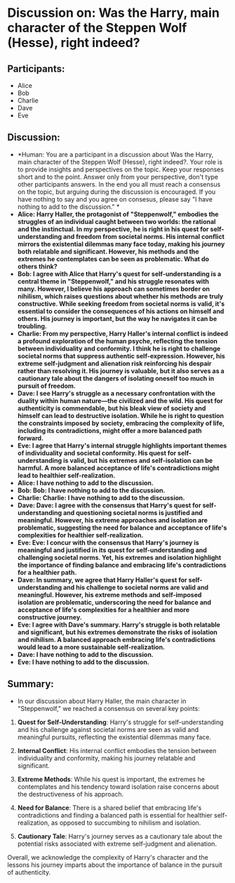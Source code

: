 # Discussion on: Was the Harry, main character of the Steppen Wolf (Hesse), right indeed?

## Participants:
- Alice
- Bob
- Charlie
- Dave
- Eve

## Discussion:
- *Human: 
    You are a participant in a discussion about Was the Harry, main character of the Steppen Wolf (Hesse), right indeed?. 
    Your role is to provide insights and perspectives on the topic.
    Keep your responses short and to the point. Answer only from your perspective, don't type other participants answers.
    In the end you all must reach a consensus on the topic, but arguing during the discussion is encouraged.
    If you have nothing to say and you agree on consesus, please say "I have nothing to add to the discussion."
    *
- **Alice: Harry Haller, the protagonist of "Steppenwolf," embodies the struggles of an individual caught between two worlds: the rational and the instinctual. In my perspective, he is right in his quest for self-understanding and freedom from societal norms. His internal conflict mirrors the existential dilemmas many face today, making his journey both relatable and significant. However, his methods and the extremes he contemplates can be seen as problematic. What do others think?**
- **Bob: I agree with Alice that Harry's quest for self-understanding is a central theme in "Steppenwolf," and his struggle resonates with many. However, I believe his approach can sometimes border on nihilism, which raises questions about whether his methods are truly constructive. While seeking freedom from societal norms is valid, it's essential to consider the consequences of his actions on himself and others. His journey is important, but the way he navigates it can be troubling.**
- **Charlie: From my perspective, Harry Haller's internal conflict is indeed a profound exploration of the human psyche, reflecting the tension between individuality and conformity. I think he is right to challenge societal norms that suppress authentic self-expression. However, his extreme self-judgment and alienation risk reinforcing his despair rather than resolving it. His journey is valuable, but it also serves as a cautionary tale about the dangers of isolating oneself too much in pursuit of freedom.**
- **Dave: I see Harry's struggle as a necessary confrontation with the duality within human nature—the civilized and the wild. His quest for authenticity is commendable, but his bleak view of society and himself can lead to destructive isolation. While he is right to question the constraints imposed by society, embracing the complexity of life, including its contradictions, might offer a more balanced path forward.**
- **Eve: I agree that Harry's internal struggle highlights important themes of individuality and societal conformity. His quest for self-understanding is valid, but his extremes and self-isolation can be harmful. A more balanced acceptance of life's contradictions might lead to healthier self-realization.**
- **Alice: I have nothing to add to the discussion.**
- **Bob: Bob: I have nothing to add to the discussion.**
- **Charlie: Charlie: I have nothing to add to the discussion.**
- **Dave: Dave: I agree with the consensus that Harry's quest for self-understanding and questioning societal norms is justified and meaningful. However, his extreme approaches and isolation are problematic, suggesting the need for balance and acceptance of life's complexities for healthier self-realization.**
- **Eve: Eve: I concur with the consensus that Harry's journey is meaningful and justified in its quest for self-understanding and challenging societal norms. Yet, his extremes and isolation highlight the importance of finding balance and embracing life's contradictions for a healthier path.**
- **Dave: In summary, we agree that Harry Haller's quest for self-understanding and his challenge to societal norms are valid and meaningful. However, his extreme methods and self-imposed isolation are problematic, underscoring the need for balance and acceptance of life's complexities for a healthier and more constructive journey.**
- **Eve: I agree with Dave's summary. Harry's struggle is both relatable and significant, but his extremes demonstrate the risks of isolation and nihilism. A balanced approach embracing life's contradictions would lead to a more sustainable self-realization.**
- **Dave: I have nothing to add to the discussion.**
- **Eve: I have nothing to add to the discussion.**

## Summary:
- In our discussion about Harry Haller, the main character in "Steppenwolf," we reached a consensus on several key points:

1. **Quest for Self-Understanding**: Harry's struggle for self-understanding and his challenge against societal norms are seen as valid and meaningful pursuits, reflecting the existential dilemmas many face.

2. **Internal Conflict**: His internal conflict embodies the tension between individuality and conformity, making his journey relatable and significant.

3. **Extreme Methods**: While his quest is important, the extremes he contemplates and his tendency toward isolation raise concerns about the destructiveness of his approach.

4. **Need for Balance**: There is a shared belief that embracing life's contradictions and finding a balanced path is essential for healthier self-realization, as opposed to succumbing to nihilism and isolation.

5. **Cautionary Tale**: Harry's journey serves as a cautionary tale about the potential risks associated with extreme self-judgment and alienation.

Overall, we acknowledge the complexity of Harry's character and the lessons his journey imparts about the importance of balance in the pursuit of authenticity.
